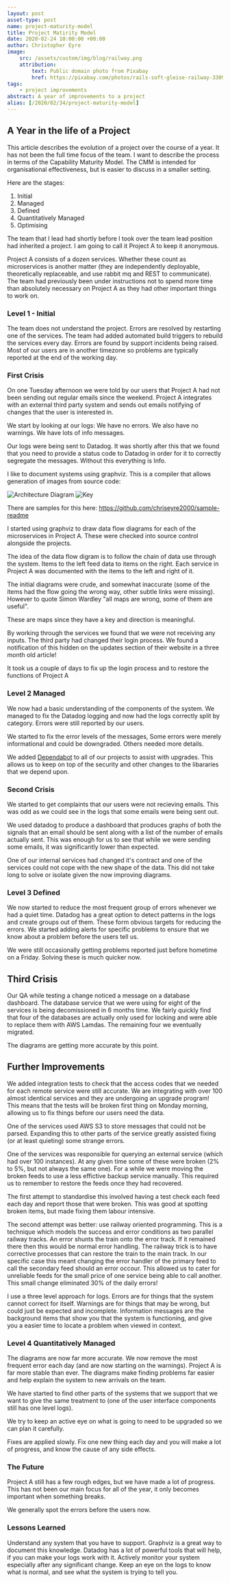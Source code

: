 ```yaml
---
layout: post
asset-type: post
name: project-maturity-model
title: Project Matirity Model
date: 2020-02-24 10:00:00 +00:00
author: Christopher Eyre
image:
    src: /assets/custom/img/blog/railway.png
    attribution:
        text: Public domain photo from Pixabay
        href: https://pixabay.com/photos/rails-soft-gleise-railway-3309912/
tags:
    - project improvements
abstract: A year of improvements to a project
alias: [/2020/02/34/project-maturity-model]
---
```


## A Year in the life of a Project

This article describes the evolution of a project over the course of a year. It has not been the full time focus of the team. 
I want to describe the process in terms of the Capability Maturity Model. The CMM is intended for organisational effectiveness, but is easier to discuss in a smaller setting. 

Here are the stages:

1. Initial
2. Managed
3. Defined
4. Quantitatively Managed
5. Optimising

The team that I lead had shortly before I took over the team lead position had inherited a project. 
I am going to call it Project A to keep it anonymous.

Project A consists of a dozen services. Whether these count as microservices is another matter (they are independently deployable, theoretically replaceable, and use rabbit mq and REST to communicate). The team had previously been under instructions not to spend more time than absolutely necessary on Project A as they had other important things to work on. 

### Level 1 - Initial

The team does not understand the project. Errors are resolved by restarting one of the services.
The team had added automated build triggers to rebuild the services every day.
Errors are found by support incidents being raised. 
Most of our users are in another timezone so problems are typically reported at the end of the working day.

### First Crisis

On one Tuesday afternoon we were told by our users that Project A had not been sending out regular emails since the weekend.
Project A integrates with an external third party system and sends out emails notifying of changes that the user is interested in.

We start by looking at our logs:
We have no errors.
We also have no warnings.
We have lots of info messages.

Our logs were being sent to Datadog. It was shortly after this that we found that you need to provide a status code to Datadog in order for it to correctly segregate the messages. Without this everything is Info.

I like to document systems using graphviz. This is a compiler that allows generation of images from source code:

![Architecture Diagram](https://github.com/chriseyre2000/sample-readme/raw/master/docs/architecture.png)
![Key](https://github.com/chriseyre2000/sample-readme/raw/master/docs/key.png)

There are samples for this here: https://github.com/chriseyre2000/sample-readme

I started using graphviz to draw data flow diagrams for each of the microservices in Project A.
These were checked into source control alongside the projects.

The idea of the data flow digram is to follow the chain of data use through the system.
Items to the left feed data to items on the right.
Each service in Project A was documented with the items to the left and right of it.

The initial diagrams were crude, and somewhat inaccurate (some of the items had the flow going the wrong way, other subtle links were missing).
However to quote Simon Wardley "all maps are wrong, some of them are useful".

These are maps since they have a key and direction is meaningful.

By working through the services we found that we were not receiving any inputs. The third party had changed their login process. 
We found a notification of this hidden on the updates section of their website in a three month old article!

It took us a couple of days to fix up the login process and to restore the functions of Project A

### Level 2 Managed

We now had a basic understanding of the components of the system.
We managed to fix the Datadog logging and now had the logs correctly split by category.
Errors were still reported by our users.

We started to fix the error levels of the messages, Some errors were merely informational and could be downgraded. 
Others needed more details.

We added [Dependabot](/2019/02/24/taming-dependabot/) to all of our projects to assist with upgrades. This allows us to keep on top of the security and other changes to the libararies that we depend upon.

### Second Crisis

We started to get complaints that our users were not recieving emails.
This was odd as we could see in the logs that some emails were being sent out.

We used datadog to produce a dashboard that produces graphs of both the signals that an email should be sent along with a list of the number of emails actually sent.
This was enough for us to see that while we were sending some emails, it was significantly lower than expected.

One of our internal services had changed it's contract and one of the services could not cope with the new shape of the data. This did not take long to solve or isolate given the now improving diagrams.

### Level 3 Defined

We now started to reduce the most frequent group of errors whenever we had a quiet time. Datadog has a great option to detect patterns in the logs and create groups out of them. 
These form obvious targets for reducing the errors. We started adding alerts for specific problems to ensure that we know about a problem before the users tell us.

We were still occasionally getting problems reported just before hometime on a Friday. Solving these is much quicker now.


## Third Crisis
Our QA while testing a change noticed a message on a database dashboard. The database service that we were using for eight of the services is being decomissioned in 6 months time.
We fairly quickly find that four of the databases are actually only used for locking and were able to replace them with AWS Lamdas. The remaining four we eventually migrated.

The diagrams are getting more accurate by this point.

## Further Improvements

We added integration tests to check that the access codes that we needed for each remote service were still accurate. We are integrating with over 100 almost identical services and they are undergoing an upgrade program! This means that the tests will be broken first thing on Monday morning, allowing us to fix things before our users need the data.

One of the services used AWS S3 to store messages that could not be parsed. Expanding this to other parts of the service greatly assisted fixing (or at least quieting) some strange errors.

One of the services was responsible for querying an external service (which had over 100 instances). At any given time some of these were broken (2% to 5%, but not always the same one). For a while we were moving the broken feeds to use a less effictive backup service manually. This required us to remember to restore the feeds once they had recovered.

The first attempt to standardise this involved having a test check each feed each day and report those that were broken. This was good at spotting broken items, but made fixing them labour intensive.

The second attempt was better: use railway oriented programming. This is a technique which models the success and error conditions as two parallel railway tracks. An error shunts the train onto the error track. If it remained there then this would be normal error handling. The railway trick is to have corrective processes that can restore the train to the main track. In our specific case this meant changing the error handler of the primary feed to call the secondary feed should an error occour. This allowed us to cater for unreliable feeds for the small price of one service being able to call another. This small change eliminated 30% of the daily errors!

I use a three level approach for logs. Errors are for things that the system cannot correct for itself. Warnings are for things that may be wrong, but could just be expected and incomplete. Information messages are the background items that show you that the system is functioning, and give you a easier time to locate a problem when viewed in context.

### Level 4 Quantitatively Managed

The diagrams are now far more accurate.
We now remove the most frequent error each day (and are now starting on the warnings).
Project A is far more stable than ever. The diagrams make finding problems far easier and help explain the system to new arrivals on the team.

We have started to find other parts of the systems that we support that we want to give the same treatment to (one of the user interface components still has one level logs).

We try to keep an active eye on what is going to need to be upgraded so we can plan it carefully.

Fixes are applied slowly. Fix one new thing each day and you will make a lot of progress, and know the cause of any side effects. 

### The Future

Project A still has a few rough edges, but we have made a lot of progress. This has not been our main focus for all of the year, it only becomes important when something breaks.

We generally spot the errors before the users now.

### Lessons Learned

Understand any system that you have to support.
Graphviz is a great way to document this knowledge.
Datadog has a lot of powerful tools that will help, if you can make your logs work with it.
Actively monitor your system especially after any significant change. 
Keep an eye on the logs to know what is normal, and see what the system is trying to tell you.